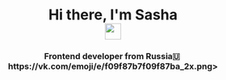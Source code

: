 <h1 align="center">Hi there, I'm Sasha<br /> 
<img src="https://github.com/blackcater/blackcater/raw/main/images/Hi.gif" height="32"/></h1>
<h3 align="center">Frontend developer from Russia🇺 <img height="15">https://vk.com/emoji/e/f09f87b7f09f87ba_2x.png></h3>

